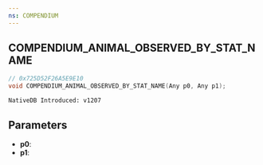 ```yaml
---
ns: COMPENDIUM
---
```

## COMPENDIUM_ANIMAL_OBSERVED_BY_STAT_NAME

```c
// 0x725D52F26A5E9E10
void COMPENDIUM_ANIMAL_OBSERVED_BY_STAT_NAME(Any p0, Any p1);
```

```
NativeDB Introduced: v1207
```

## Parameters
* **p0**:
* **p1**:
